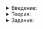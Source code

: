 <details>  
<summary>Введение:</summary>  

<p>Вы написали самодостаточную поисковую систему, усовершенствовали её и параллельно изучили основы С++. Впечатляющий результат!</p>

<p>Но любая серьёзная программа обречена на развитие: её будут переписывать и улучшать по мере появления новых требований. Поэтому важно проектировать код так, чтобы вносить изменения в него было легко, и не приходилось ради одного параметра в <strong>ранжировании</strong> переписывать половину функций.</p>

<p>В этой теме вы расширите возможности своей поисковой системы. Какие функции и классы для этого применить — решать вам. Главное, чтобы программа выполняла задачу и выдавала конкретный результат на имеющихся входных данных. Вперёд!</p>

</details> 

<details>  
<summary>Теория:</summary>  

<h1>Учёт минус-слов</h1>

<p>Вы уже знаете, что минус-слова исключают из результатов поиска документы, содержащие эти слова.</p>

<p>Пусть, например, в системе есть такие документы:</p>

<ol>
<li><p><code>белый кот и модный ошейник</code></p></li>
<li><p><code>пушистый кот пушистый хвост</code></p></li>
<li><p><code>ухоженный пёс выразительные глаза</code></p></li>
</ol>

<p>По запросу <code>кот</code> найдутся документы 0 и 1. Но если кот ушёл без ошейника, запрос нужно уточнить. Если ввести <code>кот без ошейника</code>, вряд ли получится ожидаемый результат. Предлоги поисковая система выкидывает, да и очевидцы едва ли будут явно указывать на отсутствие ошейника у кота.</p>

<p>А запрос <code>кот -ошейник</code> подойдёт идеально. Минус-слово «-ошейник» позволит исключить из результата документ 0, где слово «ошейник» есть. Документ 1 останется, потому что в нём об ошейнике ни слова — зато какой хвост!</p>

<p>Теперь нужно указать несколько минус-слов. По запросу <code>кот -ошейник -пушистый</code> не найдётся ничего, потому что <code>-ошейник</code> исключило документ 0, а <code>-пушистый</code> — документ 1. Порядок слов всё так же не имеет значения: запрос <code>-пушистый кот -ошейник</code> ничем не отличается от <code>кот -ошейник -пушистый</code>.</p>

<p>Стоп-слово в запросе не нужно учитывать при поиске, даже если оно с минусом. Слова без минуса пусть называются плюс-словами.</p>

<p>В нестандартных ситуациях программа должна вести себя так:</p>

<ul>
<li>Если в запросе нет плюс-слов, ничего найтись не должно.</li>
<li>Если одно и то же слово будет в запросе и с минусом, и без, считается, что оно есть только с минусом. Например, по запросу <code>кот вот -кот</code> никогда не найдётся ничего, если <code>вот</code> — стоп-слово. А по запросу <code>ухоженный кот -кот</code> поисковая система покажет документ <code>ухоженный пёс выразительные глаза</code>, но не покажет <code>пушистый кот пушистый хвост</code>.</li>
</ul>

</details> 

<details>  
<summary>Задание:</summary>  
<p>Научитесь обрабатывать запросы с минус-словами. Прежние условия сохраняются:</p>

<ul>
<li>слова в документах и запросах разделены ровно одним пробелом;</li>
<li>перед первым словом и после последнего пробелов нет;</li>
<li>сами слова состоят только из букв.</li>
</ul>

<p>Единственное нововведение: запрос может содержать минус-слова — слова с минусом в начале. В документе минус-слов быть не может.</p>

<h3>Пример</h3>

<p><strong>Ввод</strong></p>

<pre><code>и в на
3
белый кот и модный ошейник
пушистый кот пушистый хвост
ухоженный пёс выразительные глаза
пушистый ухоженный кот -ошейник
</code></pre>

<p><strong>Вывод</strong></p>

<pre><code>{ document_id = 1, relevance = 2 }
{ document_id = 2, relevance = 1 }
</code></pre>

<h3>Комментарии</h3>

<p>Документ 0 не подходит из-за слова «ошейник», запрещённого в запросе.</p>

<p>С документом 1 запрос пересекается по двум словам «пушистый» и «кот», а с документом 2 — только по слову «ухоженный».</p>

<h3>Подсказка</h3>

<p>Минус-слова запроса должны обрабатываться после плюс-слов. Каждый документ, где есть минус-слово, надо удалить из словаря «документ → релевантность».</p>

<p>Для хранения запроса удобно создать структуру <code>Query</code> с двумя векторами слов: плюс- и минус-словами. Возвращать эту структуру по строке запроса нужно в новом приватном методе — <code>ParseQuery</code>.</p>

<p>После сравнения первого символа с <code>'-'</code> не забудьте отрезать этот минус вызовом <code>.substr(1)</code>, а затем проверить результат по словарю стоп-слов.</p>
</details> 
